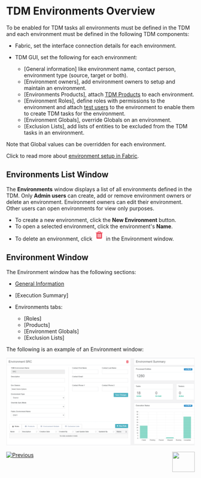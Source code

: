 # TDM Environments Overview

To be enabled for TDM tasks all environments must be defined in the TDM and each environment must be defined in the following TDM components:

- Fabric, set the interface connection details for each environment. 
- TDM GUI, set the following for each environment:

  - [General information] like environment name, contact person, environment type (source, target or both).
  - [Environment owners], add environment owners to setup and maintain an environment.
  - [Environments Products], attach [TDM Products](05_tdm_gui_product_window.md) to each environment.
  - [Environment Roles], define roles with permissions to the environment and attach [test users](02_tdm_gui_user_types.md) to the environment to enable them to create TDM tasks for the environment.
  - [Environment Globals], override Globals on an environment.
  - [Exclusion Lists], add lists of entities to be excluded from the TDM tasks in an environment.

Note that Global values can be overridden for each environment.

Click to read more about [environment setup in Fabric](/articles/TDM/tdm_implementation/20_tdm_fabric_implementation_environments_setup.md).
  ## Environments List Window

The **Environments** window displays a list of all environments defined in the TDM. Only **Admin users** can create, add or remove environment owners or delete an environment. Environment owners can edit their environment. Other users can open environments for view only purposes.

-   To create a new environment, click the **New Environment** button.
-   To open a selected environment, click the environment's **Name**.
-   To delete an environment, click ![delete](images/delete_icon.png) in the Environment window.



## Environment Window

The Environment window has the following sections:

- [General Information](08_environment_window_general_information.md)

- [Execution Summary]

- Environments tabs:

  - [Roles]
  - [Products]
  - [Environment Globals]
  - [Exclusion Lists]

 The following is an example of an Environment window:

  ![environment](images/tdm_environment_window.png)



  [![Previous](/articles/images/Previous.png)](06_be_product_tdmdb_tables.md)[<img align="right" width="60" height="54" src="/articles/images/Next.png">](08_environment_window_general_information.md)
